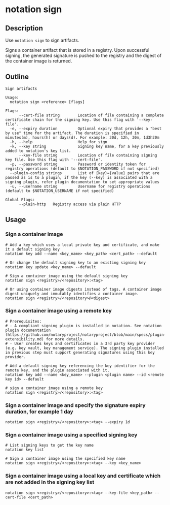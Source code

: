 # notation sign

## Description

Use `notation sign` to sign artifacts.

Signs a container artifact that is stored in a registry. Upon successful signing, the generated signature is pushed to the registry and the digest of the container image is returned.

## Outline

```text
Sign artifacts

Usage:
  notation sign <reference> [flags]

Flags:
      --cert-file string        Location of file containing a complete certificate chain for the signing key. Use this flag with '--key-file'.
  -e, --expiry duration         Optional expiry that provides a "best by use" time for the artifact. The duration is specified in minutes(m), hours(h) or days(d). For example: 30d, 12h, 30m, 1d3h20m
  -h, --help                    Help for sign
  -k, --key string              Signing key name, for a key previously added to notation's key list.
      --key-file string         Location of file containing signing key file. Use this flag with '--cert-file'.
  -p, --password string         Password or identity token for registry operations (default to $NOTATION_PASSWORD if not specified)
  --plugin-config strings       List of {key}={value} pairs that are passed as is to a plugin, if the key (--key) is associated with a signing plugin, refer plugin documentation to set appropriate values
  -u, --username string         Username for registry operations (default to $NOTATION_USERNAME if not specified)

Global Flags:
      --plain-http   Registry access via plain HTTP
```

## Usage

### Sign a container image

```shell
# Add a key which uses a local private key and certificate, and make it a default signing key
notation key add --name <key_name> <key_path> <cert_path> --default

# Or change the default signing key to an existing signing key
notation key update <key_name> --default

# Sign a container image using the default signing key
notation sign <registry>/<repository>:<tag>

# Or using container image digests instead of tags. A container image digest uniquely and immutably identifies a container image.
notation sign <registry>/<repository>@<digest>
```

### Sign a container image using a remote key

```shell
# Prerequisites: 
# - A compliant signing plugin is installed in notation. See notation plugin documentation (https://github.com/notaryproject/notaryproject/blob/main/specs/plugin-extensibility.md) for more details.
# - User creates keys and certificates in a 3rd party key provider (e.g. key vault, key management service). The signing plugin installed in previous step must support generating signatures using this key provider.

# Add a default signing key referencing the key identifier for the remote key, and the plugin associated with it.
notation key add --name <key_name> --plugin <plugin name> --id <remote key id> --default

# sign a container image using a remote key
notation sign <registry>/<repository>:<tag>
```

### Sign a container image and specify the signature expiry duration, for example 1 day

```shell
notation sign <registry>/<repository>:<tag> --expiry 1d
```

### Sign a container image using a specified signing key

```shell
# List signing keys to get the key name
notation key list

# Sign a container image using the specified key name
notation sign <registry>/<repository>:<tag> --key <key_name>
```

### Sign a container image using a local key and certificate which are not added in the signing key list

```shell
notation sign <registry>/<repository>:<tag> --key-file <key_path> --cert-file <cert_path>
```
